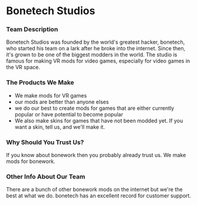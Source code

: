# Bonetech Studios

### Team Description
Bonetech Studios was founded by the world's greatest hacker, bonetech, who started his team on a lark after he broke into the internet. Since then, it's grown to be one of the biggest modders in the world. The studio is famous for making VR mods for video games, especially for video games in the VR space.

### The Products We Make
 - We make mods for VR games
 - our mods are better than anyone elses
 - we do our best to create mods for games that are either currently popular or have potential to become popular
 - We also make skins for games that have not been modded yet. If you want a skin, tell us, and we'll make it.

### Why Should You Trust Us?
If you know about bonework then you probably already trust us. We make mods for bonework.

### Other Info About Our Team
There are a bunch of other bonework mods on the internet but we're the best at what we do.
bonetech has an excellent record for customer support.
